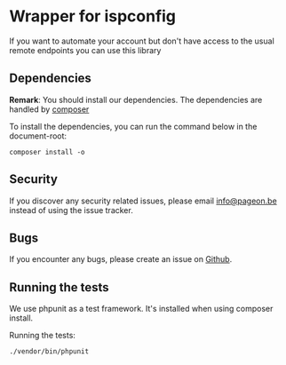 # Wrapper for ispconfig

If you want to automate your account but don't have access to the usual remote endpoints you can use this library

## Dependencies

**Remark**: You should install our dependencies. The dependencies are handled by [composer](http://getcomposer.org/)

To install the dependencies, you can run the command below in the document-root:

	composer install -o

## Security

If you discover any security related issues, please email info@pageon.be instead of using the issue tracker.

## Bugs

If you encounter any bugs, please create an issue on [Github](https://github.com/pageon/ispconfig-api/issues).

## Running the tests

We use phpunit as a test framework. It's installed when using composer install.

Running the tests:

    ./vendor/bin/phpunit

